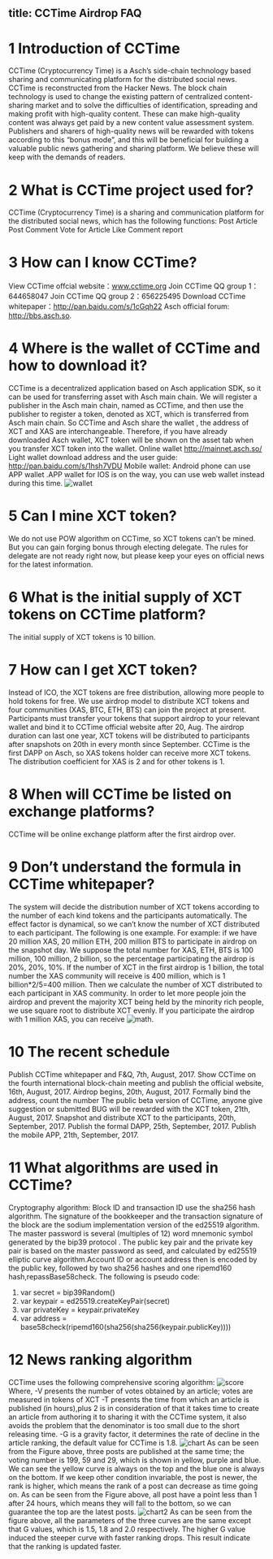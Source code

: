 title: CCTime Airdrop FAQ
---

# 1 Introduction of CCTime

CCTime (Cryptocurrency Time) is a Asch’s side-chain technology based sharing and communicating platform for the distributed social news. CCTime is reconstructed from the Hacker News. The block chain technology is used to change the existing pattern of centralized content-sharing market and to solve the difficulties of identification, spreading and making profit with high-quality content. These can make high-quality content was always get paid by a new content value assessment system. Publishers and sharers of high-quality news will be rewarded with tokens according to this “bonus mode”, and this will be beneficial for building a valuable public news gathering and sharing platform. We believe  these will keep with the demands of readers.

# 2 What is CCTime project used for?

CCTime (Cryptocurrency Time) is a sharing and communication platform for the distributed social news, which has the following functions:
Post Article
Post Comment
Vote for Article
Like Comment
report

# 3 How can I know CCTime?

View CCTime offcial website：www.cctime.org
Join CCTime QQ group 1：644658047
Join CCTime QQ group 2：656225495
Download CCTime whitepaper：http://pan.baidu.com/s/1cGqh22
Asch official forum: http://bbs.asch.so.

# 4 Where is the wallet of CCTime and how to download it?
CCTime is a decentralized application based on Asch application SDK, so it can be used for transferring asset with Asch main chain. We will register a publisher in the Asch main chain, named as CCTime, and then use the publisher to register a token, denoted as XCT, which is transferred from Asch main chain. So CCTime and Asch share the wallet , the address of XCT and XAS are interchangeable. Therefore, if you have already downloaded Asch wallet, XCT token will be shown on the asset tab when you transfer XCT token into the wallet.
Online wallet
http://mainnet.asch.so/
Light wallet download address and the user guide:
http://pan.baidu.com/s/1hsh7VDU
Mobile wallet: Android phone can use APP wallet .APP wallet for IOS is on the way, you can use web wallet instead during this time.
![wallet](./assets/wallet.png)

# 5 Can I mine XCT token?

We do not use POW algorithm on CCTime, so XCT tokens can’t be mined. But you can gain forging bonus through electing delegate. The rules for delegate are not ready right now, but please keep your eyes on official news for the latest information.

# 6 What is the initial supply of XCT tokens on CCTime platform?

The initial supply of XCT tokens is 10 billion.

# 7 How can I get XCT token?

Instead of ICO, the XCT tokens are free distribution, allowing more people to hold tokens for free. We use airdrop model to distribute XCT tokens and four communities (XAS, BTC, ETH, BTS) can join the project at present. Participants must transfer your tokens that support airdrop to your relevant wallet and bind it to CCTime official website after 20, Aug. The airdrop duration can last one year, XCT tokens will be distributed to participants after snapshots on 20th in every month since September. CCTime is the first DAPP on Asch, so XAS tokens holder can receive more XCT tokens. The distribution coefficient for XAS is 2 and for other tokens is 1.

# 8 When will CCTime be listed on exchange platforms?

CCTime will be online exchange platform after the first airdrop over.

# 9 Don’t  understand the formula in CCTime whitepaper?

The system will decide the distribution number of XCT tokens according to the number of each kind tokens and the participants automatically. The effect factor is dynamical, so we can’t  know the number of XCT distributed to each participant. The following is one example.
For example:
if we have 20 million XAS, 20 million ETH, 200 million BTS to participate in airdrop on the snapshot day. We suppose the total number for XAS, ETH, BTS is 100 million, 100 million, 2 billion, so the percentage participating the airdrop is 20%, 20%, 10%.
If the number of XCT in the first airdrop is 1 billion, the total number the XAS community will receive is 400 million, which is 1 billion*2/5=400 million.
Then we calculate the number of XCT distributed to each participant in XAS community. In order to let more people join the airdrop and prevent the majority XCT being held by the minority rich people, we use square root to distribute XCT evenly.
If you participate the airdrop with 1 million XAS, you can receive ![math](./assets/math.png).

# 10 The recent schedule

Publish CCTime whitepaper and F&Q, 7th, August, 2017.
Show CCTime on the fourth international block-chain meeting and publish the official website, 16th, August, 2017.
Airdrop begins, 20th, August, 2017. Formally bind the address, count the number
The public beta version of CCTime, anyone give suggestion or submitted BUG will be rewarded with the XCT token, 21th, August, 2017.
Snapshot and distribute XCT to the participants, 20th, September, 2017.
Publish the formal DAPP, 25th, September, 2017.
Publish the mobile APP, 21th, September, 2017.

# 11 What algorithms are used in CCTime?
Cryptography algorithm:
Block ID and transaction ID use the sha256 hash algorithm.
The signature of the bookkeeper and the transaction signature of the block are the sodium implementation version of the ed25519 algorithm.
The master password is several (multiples of 12) word mnemonic symbol generated by the bip39 protocol . The public key pair and the private key pair is based on the master password as seed, and calculated by ed25519 elliptic curve algorithm.Account ID or account address then is encoded by the public key, followed by two sha256 hashes and one ripemd160 hash,repassBase58check.
The following is pseudo code:
1. var secret = bip39Random()
2. var keypair = ed25519.createKeyPair(secret)
3. var privateKey = keypair.privateKey
4. var address = base58check(ripemd160(sha256(sha256(keypair.publicKey))))

# 12 News ranking algorithm
CCTime uses the following comprehensive scoring algorithm:
![score](./assets/score.png)
Where,
-V presents the number of votes obtained by an article; votes are measured in tokens of XCT
-T presents the time from which an article is published (in hours),plus 2 is in consideration of that it takes time to create an article from authoring it to sharing it with the CCTime system, it also avoids the problem that the denominator is too small due to the short releasing time.
-G is a gravity factor, it determines the rate of decline in the article ranking, the default value for CCTime is 1.8.
![chart](./assets/chart.png)
As can be seen from the Figure above, three posts are published at the same time; the voting number is 199, 59 and 29, which is shown in yellow, purple and blue. We can see the yellow curve is always on the top and the blue one is always on the bottom.
If we keep other condition invariable, the post is newer, the rank is higher, which means the rank of a post can decrease as time going on.
As can be seen from the Figure above, all post have a point less than 1 after 24 hours, which means they will fall to the bottom, so we can guarantee the top are the latest posts.
![chart2](./assets/chart2.png)
As can be seen from the figure above, all the parameters of the three curves are the same except that G values, which is 1.5, 1.8 and 2.0 respectively. The higher G value induced the steeper curve  with faster ranking drops. This result indicate that the ranking is updated faster.